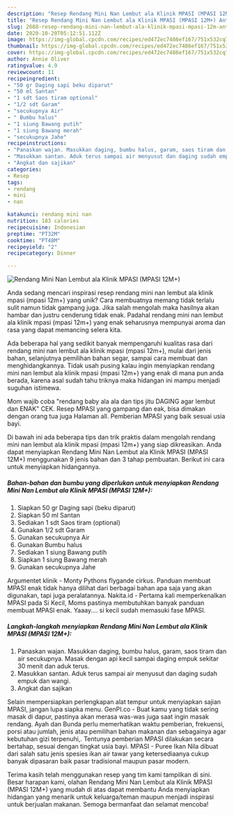 ```yaml
---
description: "Resep Rendang Mini Nan Lembut ala Klinik MPASI (MPASI 12M+) Anti Gagal"
title: "Resep Rendang Mini Nan Lembut ala Klinik MPASI (MPASI 12M+) Anti Gagal"
slug: 2688-resep-rendang-mini-nan-lembut-ala-klinik-mpasi-mpasi-12m-anti-gagal
date: 2020-10-20T05:12:51.112Z
image: https://img-global.cpcdn.com/recipes/ed472ec7486ef167/751x532cq70/rendang-mini-nan-lembut-ala-klinik-mpasi-mpasi-12m-foto-resep-utama.jpg
thumbnail: https://img-global.cpcdn.com/recipes/ed472ec7486ef167/751x532cq70/rendang-mini-nan-lembut-ala-klinik-mpasi-mpasi-12m-foto-resep-utama.jpg
cover: https://img-global.cpcdn.com/recipes/ed472ec7486ef167/751x532cq70/rendang-mini-nan-lembut-ala-klinik-mpasi-mpasi-12m-foto-resep-utama.jpg
author: Annie Oliver
ratingvalue: 4.9
reviewcount: 11
recipeingredient:
- "50 gr Daging sapi beku diparut"
- "50 ml Santan"
- "1 sdt Saos tiram optional"
- "1/2 sdt Garam"
- "secukupnya Air"
- " Bumbu halus"
- "1 siung Bawang putih"
- "1 siung Bawang merah"
- "secukupnya Jahe"
recipeinstructions:
- "Panaskan wajan. Masukkan daging, bumbu halus, garam, saos tiram dan air secukupnya. Masak dengan api kecil sampai daging empuk sekitar 30 menit dan aduk terus."
- "Masukkan santan. Aduk terus sampai air menyusut dan daging sudah empuk dan wangi."
- "Angkat dan sajikan"
categories:
- Resep
tags:
- rendang
- mini
- nan

katakunci: rendang mini nan 
nutrition: 183 calories
recipecuisine: Indonesian
preptime: "PT32M"
cooktime: "PT48M"
recipeyield: "2"
recipecategory: Dinner

---
```



![Rendang Mini Nan Lembut ala Klinik MPASI (MPASI 12M+)](https://img-global.cpcdn.com/recipes/ed472ec7486ef167/751x532cq70/rendang-mini-nan-lembut-ala-klinik-mpasi-mpasi-12m-foto-resep-utama.jpg)

Anda sedang mencari inspirasi resep rendang mini nan lembut ala klinik mpasi (mpasi 12m+) yang unik? Cara membuatnya memang tidak terlalu sulit namun tidak gampang juga. Jika salah mengolah maka hasilnya akan hambar dan justru cenderung tidak enak. Padahal rendang mini nan lembut ala klinik mpasi (mpasi 12m+) yang enak seharusnya mempunyai aroma dan rasa yang dapat memancing selera kita.

Ada beberapa hal yang sedikit banyak mempengaruhi kualitas rasa dari rendang mini nan lembut ala klinik mpasi (mpasi 12m+), mulai dari jenis bahan, selanjutnya pemilihan bahan segar, sampai cara membuat dan menghidangkannya. Tidak usah pusing kalau ingin menyiapkan rendang mini nan lembut ala klinik mpasi (mpasi 12m+) yang enak di mana pun anda berada, karena asal sudah tahu triknya maka hidangan ini mampu menjadi suguhan istimewa.

Mom wajib coba &#34;rendang baby ala ala dan tips jitu DAGING agar lembut dan ENAK&#34; CEK. Resep MPASI yang gampang dan eak, bisa dimakan dengan orang tua juga Halaman all. Pemberian MPASI yang baik sesuai usia bayi.


Di bawah ini ada beberapa tips dan trik praktis dalam mengolah rendang mini nan lembut ala klinik mpasi (mpasi 12m+) yang siap dikreasikan. Anda dapat menyiapkan Rendang Mini Nan Lembut ala Klinik MPASI (MPASI 12M+) menggunakan 9 jenis bahan dan 3 tahap pembuatan. Berikut ini cara untuk menyiapkan hidangannya.

<!--inarticleads1-->

##### Bahan-bahan dan bumbu yang diperlukan untuk menyiapkan Rendang Mini Nan Lembut ala Klinik MPASI (MPASI 12M+):

1. Siapkan 50 gr Daging sapi (beku diparut)
1. Siapkan 50 ml Santan
1. Sediakan 1 sdt Saos tiram (optional)
1. Gunakan 1/2 sdt Garam
1. Gunakan secukupnya Air
1. Gunakan  Bumbu halus
1. Sediakan 1 siung Bawang putih
1. Siapkan 1 siung Bawang merah
1. Gunakan secukupnya Jahe


Argumentet klinik - Monty Pythons flygande cirkus. Panduan membuat MPASI enak tidak hanya dilihat dari berbagai bahan apa saja yang akan digunakan, tapi juga peralatannya. Nakita.id - Pertama kali memperkenalkan MPASI pada Si Kecil, Moms pastinya membutuhkan banyak panduan membuat MPASI enak. Yaaay…. si kecil sudah memasuki fase MPASI. 

<!--inarticleads2-->

##### Langkah-langkah menyiapkan Rendang Mini Nan Lembut ala Klinik MPASI (MPASI 12M+):

1. Panaskan wajan. Masukkan daging, bumbu halus, garam, saos tiram dan air secukupnya. Masak dengan api kecil sampai daging empuk sekitar 30 menit dan aduk terus.
1. Masukkan santan. Aduk terus sampai air menyusut dan daging sudah empuk dan wangi.
1. Angkat dan sajikan


Selain mempersiapkan perlengkapan alat tempur untuk menyiapkan sajian MPASI, jangan lupa siapka menu. GenPI.co - Buat kamu yang tidak sering masak di dapur, pastinya akan merasa was-was juga saat ingin masak rendang. Ayah dan Bunda perlu memerhatikan waktu pemberian, frekuensi, porsi atau jumlah, jenis atau pemilihan bahan makanan dan sebagainya agar kebutuhan gizi terpenuhi,. Tentunya pemberian MPASI dilakukan secara bertahap, sesuai dengan tingkat usia bayi. MPASI - Puree Ikan Nila dibuat dari salah satu jenis spesies ikan air tawar yang ketersediaanya cukup banyak dipasaran baik pasar tradisional maupun pasar modern. 

Terima kasih telah menggunakan resep yang tim kami tampilkan di sini. Besar harapan kami, olahan Rendang Mini Nan Lembut ala Klinik MPASI (MPASI 12M+) yang mudah di atas dapat membantu Anda menyiapkan hidangan yang menarik untuk keluarga/teman maupun menjadi inspirasi untuk berjualan makanan. Semoga bermanfaat dan selamat mencoba!
